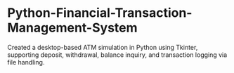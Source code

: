 # Python-Financial-Transaction-Management-System
Created a desktop-based ATM simulation in Python using Tkinter, supporting deposit, withdrawal, balance inquiry, and transaction logging via file handling.
